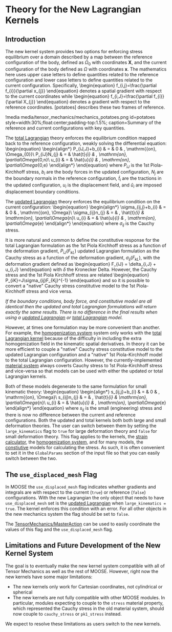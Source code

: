 # Theory for the New Lagrangian Kernels

## Introduction

The new kernel system provides two options for enforcing stress equilibrium
over a domain described by a map between the reference configuration of the body,
defined as $\Omega_0$ with coordinates $\boldsymbol{X}$, and the current
configuration of the body defined as $\Omega$ with coordinates
$\boldsymbol{x}$.
The mathematics here uses upper case letters to define quantities 
related to the reference configuration and lower case letters to define
quantities related to the current configuration.  Specifically,
\begin{equation}
      f_{i,j}=\frac{\partial f_{i}}{\partial x_{j}}
\end{equation}
denotes a spatial gradient with respect to the current coordinates 
while
\begin{equation}
      f_{i,J}=\frac{\partial f_{i}}{\partial X_{j}}
\end{equation}
denotes a gradient with respect to the reference coordinates.  [potatoes]
describes these two frames of reference.

!media media/tensor_mechanics/mechanics_potatoes.png
       id=potatoes
       style=width:30%;float:center;padding-top:1.5%;
       caption=Summary of the reference and current configurations with key quantities.

The [total Lagrangian](kernels/lagrangian/TotalLagrangianStressDivergence.md) theory
enforces the equilibrium condition mapped back to the reference 
configuration, weakly solving the differential equation:
\begin{equation}
      \begin{align*}
      P_{iJ,J}+b_{i} & = & 0 & \, \mathrm{{on}\, \Omega_{0}}\\
      P_{iJ}N_{j} & = & \hat{t}_{i} & \, \mathrm{on}\, \partial\Omega_{0,n}\\
      u_{i} & = & \hat{u}_{i} & \, \mathrm{on}\, \partial\Omega_{0,e}
      \end{align*}
\end{equation}
where $P_{iJ}$ is the 1st Piola-Kirchhoff stress, $b_i$ are the body
forces in the updated configuration, $N_{j}$ are the boundary normals
in the reference configuration, $\hat{t}_{i}$ are the tractions
in the updated configuration, $u_i$ is the displacement field, and 
$\hat{u}_{i}$ are imposed displacement boundary conditions.

The [updated Lagrangian](/UpdatedLagrangianStressDivergence.md) theory
enforces the equilibrium condition on the current configuration:
\begin{equation}
      \begin{align*}
      \sigma_{ij,j}+b_{i} & = & 0 & \, \mathrm{{on}\, \Omega}\\
      \sigma_{ij}n_{j} & = & \, \hat{t}_{i} & \mathrm{on}\, \partial\Omega_{n}\\
      u_{i} & = & \hat{u}_{i} & \, \mathrm{on}\, \partial\Omega_{e}
      \end{align*}
\end{equation}
where $\sigma_{ij}$ is the Cauchy stress.

It is more natural and common to define the constitutive response for the
total Lagrangian formulation as the 1st Piola Kirchhoff stress as a
function of the deformation gradient, $P_{iJ}\left(F_{kL}\right)$
updated Lagrangian formulation as the Cauchy stress as a 
function of the deformation gradient, $\sigma_{ij}\left(F_{kL}\right)$, with
the deformation gradient defined as
\begin{equation}
      F_{iJ} = \delta_{i,J} + u_{i,J}
\end{equation}
with $\delta$ the Kronecker Delta.
However, the Cauchy stress and the 1st Piola Kirchhoff stress are related
\begin{equation}
     P_{iK}=J\sigma_{ij}F_{Kj}^{-1} 
\end{equation}
and so it is possible to convert a "native" Cauchy stress constitutive
model to the 1st Piola-Kirchhoff stress and vice versa.

*If the boundary conditions, body force, and constitutive model are
all identical then the updated and total Lagrangian formulations will return
exactly the same results.  There is no difference in the final results
when using a [updated Lagrangian](kernels/lagrangian/UpdatedLagrangianStressDivergence.md) or
[total Lagrangian](kernels/lagrangian/TotalLagrangianStressDivergence.md) model.*

However, at times one formulation may be more convenient than another.
For example, the [homogenization system](tensor_mechanics/Homogenization.md)
system only works with the [total Lagrangian kernel](kernels/lagrangian/TotalLagrangianStressDivergence.md)
because of the difficulty in including the extra homogenization
field in the kinematic spatial derivatives.
In theory it can be more efficient to couple a "native" Cauchy stress
constitutive model to the updated Lagrangian configuration and a
"native" 1st Piola-Kirchhoff model to the total Lagrangian configuration.
However, the currently-implemented
[material system](tensor_mechanics/NewMaterialSystem.md) always coverts
Cauchy stress to 1st Piola-Kirchhoff stress and vice-versa so that models
can be used with either the updated or total Lagrangian kernels.

Both of these models degenerate to the same formulation for small kinematic
theory:
\begin{equation}
      \begin{align*}
      s_{ij,j}+b_{i} & = & 0 & \, \mathrm{{on}\, \Omega}\\
      s_{ij}n_{j} & = & \, \hat{t}_{i} & \mathrm{on}\, \partial\Omega_{n}\\
      u_{i} & = & \hat{u}_{i} & \, \mathrm{on}\, \partial\Omega_{e}
      \end{align*}
\end{equation}
where $s_{ij}$ is the small (engineering) stress and there is now
no difference between the current and reference configurations.
Both the updated and total kernels both both large and small deformation
theories.  The user can switch between them by setting the
`large_kinematics` flag to `true` for large deformation theory and
`false` for small deformation theory.  This flag applies to the kernels,
the [strain calculator](materials/lagrangian/ComputeLagrangianStrain.md), the
[homogenization system](/tensor_mechanics/Homogenization.md), and
for many models, the [constiutive](tensor_mechanics/NewMaterialSystem.md) models for calculating the stress.
 As such, it is often convenient to set it in the `GlobalParams` section
 of the input file so that you can easily switch between the two.

## The `use_displaced_mesh` Flag

In MOOSE the `use_displaced_mesh` flag indicates whether gradients
and integrals are with respect to the current (`true`) or reference (`false`)
configurations. 
 With the new Lagrangian
the only object that needs to have `use_displaced_mesh`
set is the [updated Lagrangian](kernels/lagrangian/UpdatedLagrangianStressDivergence.md)
when `large_kinematics = true`.  The kernel enforces this condition with 
an error.  For all other objects in the new mechanics system the
flag should be set to `false`.

The [TensorMechanics/MasterAction](/Modules/TensorMechanics/Master/index.md) 
can be used to easily coordinate the 
values of this flag and the `use_displaced_mesh` flag.

## Limitations and Future Development of the New Kernel System

The goal is to eventually make the new kernel system compatible with
all of Tensor Mechanics as well as the rest of MOOSE.
However, right now the new kernels have some major limitations:

- The new kernels only work for Cartesian coordinates, not cylindrical or spherical
- The new kernels are not fully compatible with other MOOSE modules.  In  particular, modules expecting to couple to the `stress` material property, which represented the Cauchy stress in the old material system, should now couple to `cauchy_stress` or `pk1_stress` instead.

We expect to resolve these limitations as users switch to the new kernels.
